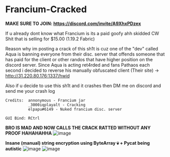 # Francium-Cracked
**MAKE SURE TO JOIN: https://discord.com/invite/A9XhxPDzex**

If u already dont know what Francium is its a paid goofy ahh skidded CW Shit that is selling for $15.00 (1.19.2 Fabric)

Reason why im posting a crack of this sh1t is cuz one of the "dev" called Aqua is banning everyone from their disc. server that offends someone that has paid for the client or other randos that have higher position on the discord server. Since Aqua is acting ret4rded and fans Pathaos each second i decided to reverse his manually obfuscated client (Their site) ->  http://31.220.80.176:1337/hwid

Also if u decide to use this sh1t and it crashes then DM me on discord and send me your crash log

```
Credits:  annonymous - Francium jar
          _3000iqplayalt - Cracking
          elpapu#6149 - Nuked francium disc. server
```
```
GUI Bind: RCtrl
```


**BRO IS MAD AND NOW CALLS THE CRACK RATTED WITHOUT ANY PROOF HAHAHAHHA**
![image](https://github.com/3000IQPlay/Francium-Cracked/assets/75604883/06ca7b80-a9f7-4593-905d-4ba2f6f5af8e)

**Insane (manual) string encryption using ByteArray 💀 + Pycat being autistic**
![image](https://github.com/3000IQPlay/Francium-Cracked/assets/75604883/27947aca-f557-492d-93fd-881eec646bd5)
![image](https://github.com/3000IQPlay/Francium-Cracked/assets/75604883/a482c62a-a517-4b48-a307-244c933f5d7f)
